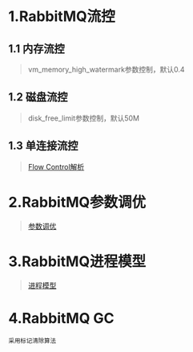 # 1.RabbitMQ流控
## 1.1 内存流控
> vm_memory_high_watermark参数控制，默认0.4
## 1.2 磁盘流控
> disk_free_limit参数控制，默认50M
## 1.3 单连接流控
> [Flow Control解析](https://blog.csdn.net/brandohero/article/details/39209357)

# 2.RabbitMQ参数调优
> [参数调优](https://cloud.tencent.com/developer/article/1004383)
# 3.RabbitMQ进程模型
> [进程模型](https://cloud.tencent.com/developer/article/1004383)
# 4.RabbitMQ GC
```text
采用标记清除算法
```